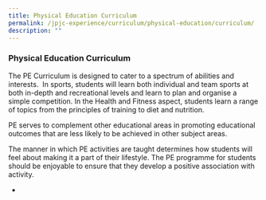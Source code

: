 ```yaml
---
title: Physical Education Curriculum
permalink: /jpjc-experience/curriculum/physical-education/curriculum/
description: ""
---
```

### **Physical Education Curriculum**
The PE Curriculum is designed to cater to a spectrum of abilities and interests.  In sports, students will learn both individual and team sports at both in-depth and recreational levels and learn to plan and organise a simple competition. In the Health and Fitness aspect, students learn a range of topics from the principles of training to diet and nutrition.

PE serves to complement other educational areas in promoting educational outcomes that are less likely to be achieved in other subject areas.

The manner in which PE activities are taught determines how students will feel about making it a part of their lifestyle. The PE programme for students should be enjoyable to ensure that they develop a positive association with activity. 

*